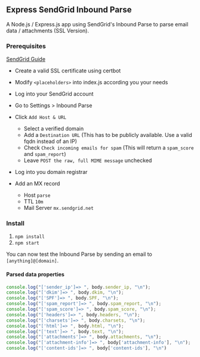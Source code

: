 ## Express SendGrid Inbound Parse

A Node.js / Express.js app using SendGrid's Inbound Parse to parse email data / attachments (SSL Version).

### Prerequisites

[SendGrid Guide](https://sendgrid.com/docs/for-developers/parsing-email/setting-up-the-inbound-parse-webhook/)

- Create a valid SSL certificate using certbot
- Modify `<placeholders>` into index.js according you your needs

- Log into your SendGrid account
- Go to Settings > Inbound Parse
- Click `Add Host & URL`

  - Select a verified domain
  - Add a `Destination URL` (This has to be publicly available. Use a valid fqdn instead of an IP)
  - Check `Check incoming emails for spam` (This will return a `spam_score` and `spam_report`)
  - Leave `POST the raw, full MIME message` unchecked

- Log into you domain registrar
- Add an MX record
  - Host `parse`
  - TTL `10m`
  - Mail Server `mx.sendgrid.net`

### Install

1. `npm install`
2. `npm start`

You can now test the Inbound Parse by sending an email to `[anything]@[domain]`.
#### Parsed data properties

```js
console.log("['sender_ip']=> ", body.sender_ip, "\n");
console.log("['dkim']=> ", body.dkim, "\n");
console.log("['SPF']=> ", body.SPF, "\n");
console.log("['spam_report']=> ", body.spam_report, "\n");
console.log("['spam_score']=> ", body.spam_score, "\n");
console.log("['headers']=> ", body.headers, "\n");
console.log("['charsets']=> ", body.charsets, "\n");
console.log("['html']=> ", body.html, "\n");
console.log("['text']=> ", body.text, "\n");
console.log("['attachments']=> ", body.attachments, "\n");
console.log("['attachment-info']=> ", body['attachment-info'], "\n");
console.log("['content-ids']=> ", body['content-ids'], "\n")
```

